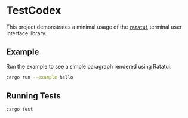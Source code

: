 # TestCodex

This project demonstrates a minimal usage of the [`ratatui`](https://crates.io/crates/ratatui) terminal user interface library.

## Example

Run the example to see a simple paragraph rendered using Ratatui:

```bash
cargo run --example hello
```

## Running Tests

```bash
cargo test
```
